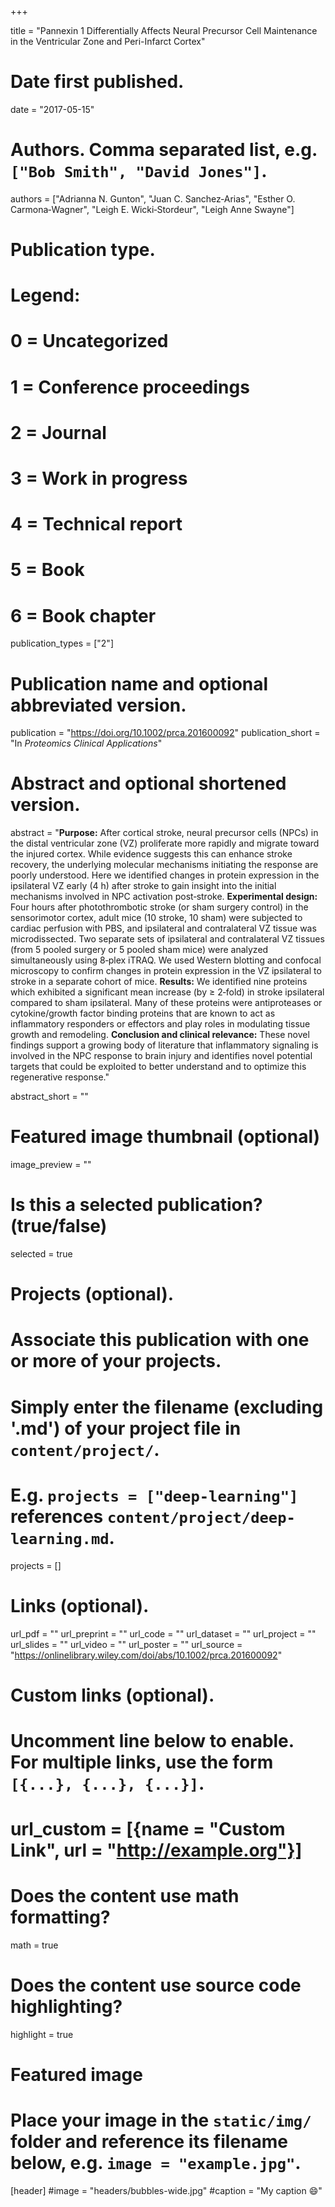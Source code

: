 +++

title = "Pannexin 1 Differentially Affects Neural Precursor Cell Maintenance in the Ventricular Zone and Peri-Infarct Cortex"

# Date first published.
date = "2017-05-15"

# Authors. Comma separated list, e.g. `["Bob Smith", "David Jones"]`.
authors = ["Adrianna N. Gunton", "Juan C. Sanchez‐Arias", "Esther O. Carmona‐Wagner", "Leigh E. Wicki‐Stordeur", "Leigh Anne Swayne"]

# Publication type.
# Legend:
# 0 = Uncategorized
# 1 = Conference proceedings
# 2 = Journal
# 3 = Work in progress
# 4 = Technical report
# 5 = Book
# 6 = Book chapter
publication_types = ["2"]

# Publication name and optional abbreviated version.
publication = "https://doi.org/10.1002/prca.201600092"
publication_short = "In *Proteomics Clinical Applications*"

# Abstract and optional shortened version.
abstract = "**Purpose:** After cortical stroke, neural precursor cells (NPCs) in the distal ventricular zone (VZ) proliferate more rapidly and migrate toward the injured cortex. While evidence suggests this can enhance stroke recovery, the underlying molecular mechanisms initiating the response are poorly understood. Here we identified changes in protein expression in the ipsilateral VZ early (4 h) after stroke to gain insight into the initial mechanisms involved in NPC activation post‐stroke. **Experimental design:** Four hours after photothrombotic stroke (or sham surgery control) in the sensorimotor cortex, adult mice (10 stroke, 10 sham) were subjected to cardiac perfusion with PBS, and ipsilateral and contralateral VZ tissue was microdissected. Two separate sets of ipsilateral and contralateral VZ tissues (from 5 pooled surgery or 5 pooled sham mice) were analyzed simultaneously using 8‐plex iTRAQ. We used Western blotting and confocal microscopy to confirm changes in protein expression in the VZ ipsilateral to stroke in a separate cohort of mice. **Results:** We identified nine proteins which exhibited a significant mean increase (by ≥ 2‐fold) in stroke ipsilateral compared to sham ipsilateral. Many of these proteins were antiproteases or cytokine/growth factor binding proteins that are known to act as inflammatory responders or effectors and play roles in modulating tissue growth and remodeling. **Conclusion and clinical relevance:**
These novel findings support a growing body of literature that inflammatory signaling is involved in the NPC response to brain injury and identifies novel potential targets that could be exploited to better understand and to optimize this regenerative response."

abstract_short = ""

# Featured image thumbnail (optional)
image_preview = ""

# Is this a selected publication? (true/false)
selected = true

# Projects (optional).
#   Associate this publication with one or more of your projects.
#   Simply enter the filename (excluding '.md') of your project file in `content/project/`.
#   E.g. `projects = ["deep-learning"]` references `content/project/deep-learning.md`.
projects = []

# Links (optional).
url_pdf = ""
url_preprint = ""
url_code = ""
url_dataset = ""
url_project = ""
url_slides = ""
url_video = ""
url_poster = ""
url_source = "https://onlinelibrary.wiley.com/doi/abs/10.1002/prca.201600092"

# Custom links (optional).
#   Uncomment line below to enable. For multiple links, use the form `[{...}, {...}, {...}]`.
# url_custom = [{name = "Custom Link", url = "http://example.org"}]

# Does the content use math formatting?
math = true

# Does the content use source code highlighting?
highlight = true

# Featured image
# Place your image in the `static/img/` folder and reference its filename below, e.g. `image = "example.jpg"`.
[header]
#image = "headers/bubbles-wide.jpg"
#caption = "My caption 😄"

